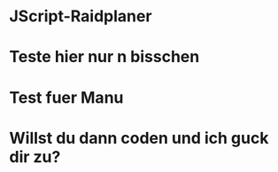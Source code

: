 # JScript-Raidplaner
# Teste hier nur n bisschen
# Test fuer Manu
# Willst du dann coden und ich guck dir zu?